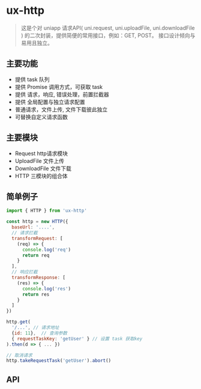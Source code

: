 # ux-http

> 这是个对 uniapp 请求API( uni.request, uni.uploadFile, uni.downloadFile ) 的二次封装，提供简便的常用接口，例如：GET, POST。 接口设计倾向与易用且独立。

## 主要功能
- 提供 task 队列
- 提供 Promise 调用方式，可获取 task
- 提供 请求，响应, 错误处理，前置拦截器
- 提供 全局配置与独立请求配置
- 普通请求，文件上传, 文件下载彼此独立
- 可替换自定义请求函数

## 主要模块
- Request  http请求模块
- UploadFile 文件上传
- DownloadFile 文件下载
- HTTP 三模块的组合体


## 简单例子
```javascript
import { HTTP } from 'ux-http'

const http = new HTTP({
  baseUrl: '....',
  // 请求拦截
  transformRequest: [
    (req) => {
      console.log('req')
      return req
    }
  ],
  // 响应拦截
  transformResponse: [
    (res) => {
      console.log('res')
      return res
    }
  ]
})

http.get(
  '/...', // 请求地址
  {id: 11},  // 查询参数
  { requestTaskKey: 'getUser' } // 设置 task 获取key
).then(d => { ... })

// 取消请求
http.takeRequestTask('getUser').abort()

```


## API

